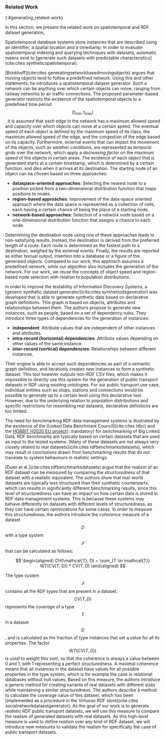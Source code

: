 ### Related Work
{:#generating_related-work}

In this section, we present the related work on spatiotemporal and RDF dataset generation,

Spatiotemporal database systems store instances that are described using an identifier, a spatial location and a timestamp.
In order to evaluate spatiotemporal indexing and querying techniques with datasets,
automatic means exist to [generate such datasets with predictable characteristics](cite:cites syntheticspatiotemporal).

[Brinkhoff](cite:cites generatingnetworkbasedmovingobjects) argues that moving objects tend to follow a predefined network.
Using this and other statements, he introduces a spatiotemporal dataset generator.
Such a network can be anything over which certain objects can move,
ranging from railway networks to air traffic connections.
The proposed parameter-based generator restricts the existence of the spatiotemporal objects to
a predefined time period $$\lbrack t_\text{min},t_\text{max})$$.
It is assumed that each edge in the network has a maximum allowed speed and capacity
over which objects can move at a certain speed.
The eventual speed of each object is defined by the maximum speed of its class,
the maximum allowed speed of the edge, and the congestion of the edge based on its capacity.
Furthermore, external events that can impact the movement of the objects, such as weather conditions,
are represented as temporal grids over the network, which apply a *decreasing factor* on the maximum speed of the objects in certain areas.
The existence of each object that is generated starts at a certain timestamp,
which is determined by a certain function,
and *dies* when it arrives at its destination.
The starting node of an object can be chosen based on three approaches:

* **dataspace-oriented approaches**: Selecting the nearest node to a position picked from a two-dimensional distribution function that maps positions to nodes.
* **region-based approaches**: Improvement of the data-space oriented approach where the data space is represented as a collection of cells, each having a certain chance of being the place of a starting node.
* **network-based approaches**: Selection of a network node based on a one-dimensional distribution function that assigns a chance to each node.

Determining the destination node using one of these approaches leads to non-satisfying results.
Instead, the destination is derived from the preferred length of a route.
Each route is determined as the fastest path to a destination, weighed by the external events.
Finally, the results are reported as either textual output, insertion into a database or a figure of the generated objects.
Compared to our work, this approach assumes a predefined network,
while our algorithm also includes the generation of the network.
For our work, we reuse the concepts of object speed and region-based node selection with relation to population distributions.

In order to improve the testability of Information Discovery Systems,
a [generic synthetic dataset generator](cite:cites syntheticidsgenerator) was developed
that is able to generate synthetic data based on declarative graph definitions.
This graph is based on objects, attributes and relationships between them.
The authors propose to generate new instances, such as people, based on a set of dependency rules.
They introduce three types of dependencies for the generation of instances:

* **independent**: Attribute values that are independent of other instances and attributes.
* **intra-record (horizontal) dependencies**: Attribute values depending on other values of the same instance.
* **inter-record (vertical) dependencies**: Relationships between different instances.

Their engine is able to accept such dependencies as part of a semantic graph definition,
and iteratively creates new instances to form a synthetic dataset.
This tool however outputs non-RDF CSV files, which makes it impossible to directly use this system for
the generation of public transport datasets in RDF using existing ontologies.
For our public transport use case, individual entities such as stops, stations and connections
would be possible to generate up to a certain level using this declarative tool.
However, due to the underlying relation to population distributions
and specific restrictions for resembling real datasets,
declarative definitions are too limited.

The need for benchmarking RDF data management systems is illustrated by the existence of the [Linked Data Benchmark Council](cite:cites ldbc)
and the [HOBBIT H2020 EU project](http://project-hobbit.eu/){:.mandatory} for benchmarking of Big Linked Data.
RDF benchmarks are typically based on certain datasets that are used as input to the tested systems.
[Many of these datasets are not always very closely related to real datasets](cite:cites rdfbenchmarksdatasets),
which may result in conclusions drawn from benchmarking results that do not translate to system behaviours in realistic settings.

[Duan et al.](cite:cites rdfbenchmarksdatasets) argue that the realism of an RDF dataset can be measured
by comparing the *structuredness* of that dataset with a realistic equivalent.
The authors show that real-world datasets are typically less structured than their synthetic counterparts,
which can results in significantly different benchmarking results,
since this level of structuredness can have an impact on how certain data is stored in RDF data management systems.
This is because these systems may behave differently on datasets with different levels of structuredness,
as they can have certain optimizations for some cases.
In order to measure this structuredness, the authors introduce the *coherence*
measure of a dataset $$D$$ with a type system $$\mathcal{T}$$ that can be calculated as follows:

$$
\begin{aligned}
    CH(\mathcal{T}, D) = \sum_{T \in \mathcal{T}} WT(CV(T, D)) * CV(T, D)
\end{aligned}
$$

The type system $$\mathcal{T}$$ contains all the RDF types that are present in a dataset.
$$CV(T, D)$$ represents the *coverage* of a type $$T$$ in a dataset $$D$$,
and is calculated as the fraction of type instances that set a value for all its properties.
The factor $$WT(CV(T, D))$$ is used to weight this sum,
so that the coherence is always a value between 0 and 1, with 1 representing a perfect structuredness.
A maximal coherence means that all instances in the dataset have values for all possible properties in the type system,
which is for example the case in relational databases without null values.
Based on this measure, the authors introduce a generic method for creating variants of real datasets
with different sizes while maintaining a similar structuredness.
The authors describe a method to calculate the coverage value of this dataset,
which has been [implemented as a procedure in the Virtuoso RDF store](cite:cites socialnetworkdatasetgenerator).
As the goal of our work is to generate *realistic* RDF public transport datasets,
we will use this measure to compare the realism of generated datasets with real datasets.
As this high-level measure is used to define *realism* over any kind of RDF dataset,
we will introduce new measures to validate the realism for specifically the case of public transport datasets.
